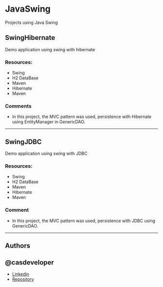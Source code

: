 # JavaSwing
Projects using Java Swing

## SwingHibernate
Demo application using swing with hibernate

### Resources:
* Swing
* H2 DataBase
* Maven
* Hibernate
* Maven

### Comments

* In this project, the MVC pattern was used, persistence with Hibernate using EntityManager in GenericDAO. 

***

## SwingJDBC

Demo application using swing with JDBC

### Resources:
* Swing
* H2 DataBase
* Maven
* Hibernate
* Maven

### Comment

* In this project, the MVC pattern was used, persistence with JDBC using GenericDAO.



***

## Authors

## @casdeveloper

- [Linkedin](https://www.linkedin.com/in/carlos-alves-92362420)
- [Repository](https://github.com/casdeveloper)